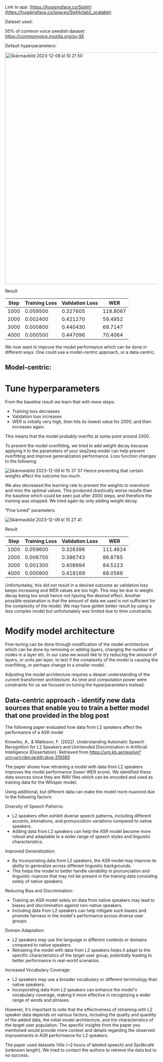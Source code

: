 Link to app: [https://huggingface.co/Siphh](https://huggingface.co/spaces/Siphh/lab2_scalable)


Dataset used: 

50% of common voice swedish dataset: https://commonvoice.mozilla.org/sv-SE 


Default hyperparameters:

<img width="760" alt="Skärmavbild 2023-12-06 kl  10 21 50" src="https://github.com/rogoran/id2223_lab2/assets/98389590/5d7210e0-2ac1-4613-83be-188a3d60114e">

Result

| Step | Training Loss | Validation Loss | WER       |
|------|---------------|------------------|-----------|
| 1000 | 0.059500      | 0.327605         | 118.8067  |
| 2000 | 0.002400      | 0.421270         | 59.4952   |
| 3000 | 0.000800      | 0.440430         | 69.7147   |
| 4000 | 0.000500      | 0.447096         | 70.4064   |


We now want to improve the model performance which can be done in different ways. One could use a model-centric approach, or a data-centric.

## Model-centric: 

# Tune hyperparameters

From the baseline result we learn that with more steps:
- Training loss decreases
- Validation loss increases
- WER is initially very high, then hits its lowest value for 2000, and then increases again.

This means that the model probably overfits at some point around 2000.

To prevent the model overfitting, we tried to add weight decay because applying it to the parameters of your seq2seq model can help prevent overfitting and improve generalization performance. 
Loss function changes to the following: 

![Skärmavbild 2023-12-09 kl  15 37 37](https://github.com/rogoran/id2223_lab2/assets/98389590/550b4939-f837-4db7-a298-59fdb00841ec)
Hence preventing that certain weights affect the outcome too much. 

We also decreased the learning rate to prevent the weights to overshoot and miss the optimal values. This produced drastically worse results than the baseline which could be seen just after 2000 steps, and therefore the training was stopped. We tried again by only adding weight decay.

"Fine tuned" parameters:

![Skärmavbild 2023-12-09 kl  15 27 41](https://github.com/rogoran/id2223_lab2/assets/98389590/bb88d4b6-ed2e-4eb0-a3b0-77b2eb71d3bc)

Result

| Step | Training Loss | Validation Loss | WER       |
|------|---------------|------------------|-----------|
| 1000 | 0.059600      | 0.326396         | 111.4624  |
| 2000 | 0.006700      | 0.386743         | 86.8785   |
| 3000 | 0.001300      | 0.408694         | 84.5223   |
| 4000 | 0.000900      | 0.418169         | 88.0566   |

Unfortuntaley, this did not result in a desired outcome as validation loss keeps increasing and WER values are too high. This may be due to weight decay being too small hence not hjaving the desired effect. Another possible explanation is that the amount of data we used is not sufficient for the complexity of the model. We may have gotten better result by using a less complex model but unfortunately was limited due to time constraints.

# Modify model architecture
Fine-tuning can be done through modification of the model architecture which can be done by removing or adding layers, changing the number of nodes in a layer etc. In our case we would like to try reducing the amount of layers, or units per layer, to test if the complexity of the model is causing the overfitting, or perhaps change to a smaller model.

Adjusting the model architecture requires a deeper understanding of the current transformer architecture. As time and computation power were constraints for us we focused on tuning the hyperparameters instead.


## Data-centric approach - identify new data sources that enable you to train a better model that one provided in the blog post

The following paper evaluated how data from L2 speakers affect the performance of a ASR model

Knowles, A., & Mattsson, F. (2022). Understanding Automatic Speech Recognition for L2 Speakers and Unintended Discrimination in Artificial Intelligence (Dissertation). Retrieved from https://urn.kb.se/resolve?urn=urn:nbn:se:kth:diva-319360

The paper shows how retraining a model with data from L2 speakers improves the model performance (lower WER score). We identified these data sources since they are WAV files which can be encoded and used as training data for the Whisper model.

Using additional, but different data can make the model more nuanced due to the following factors: 

Diversity of Speech Patterns:
- L2 speakers often exhibit diverse speech patterns, including different accents, intonations, and pronunciation variations compared to native speakers.
- Adding data from L2 speakers can help the ASR model become more robust and adaptable to a wider range of speech styles and linguistic characteristics.
  
Improved Generalization:
- By incorporating data from L2 speakers, the ASR model may improve its ability to generalize across different linguistic backgrounds.
- This helps the model to better handle variability in pronunciation and linguistic nuances that may not be present in the training data consisting solely of native speakers.

Reducing Bias and Discrimination:
- Training an ASR model solely on data from native speakers may lead to biases and discrimination against non-native speakers.
- Including data from L2 speakers can help mitigate such biases and promote fairness in the model's performance across diverse user groups.

Domain Adaptation:
- L2 speakers may use the language in different contexts or domains compared to native speakers.
- Retraining the model with data from L2 speakers helps it adapt to the specific characteristics of the target user group, potentially leading to better performance in real-world scenarios.

Increased Vocabulary Coverage:
- L2 speakers may use a broader vocabulary or different terminology than native speakers.
- Incorporating data from L2 speakers can enhance the model's vocabulary coverage, making it more effective in recognizing a wider range of words and phrases.

However, it's important to note that the effectiveness of retraining with L2 speaker data depends on various factors, including the quality and quantity of the added data, the initial model architecture, and the characteristics of the target user population. The specific insights from the paper you mentioned would provide more context and details regarding the observed improvements in ASR performance for L2 speakers.

The paper used datasets Ville (~2 hours of labeled speech) and Språkcafé (unknown length). We tried to contact the authors to retrieve the data but to no success.

